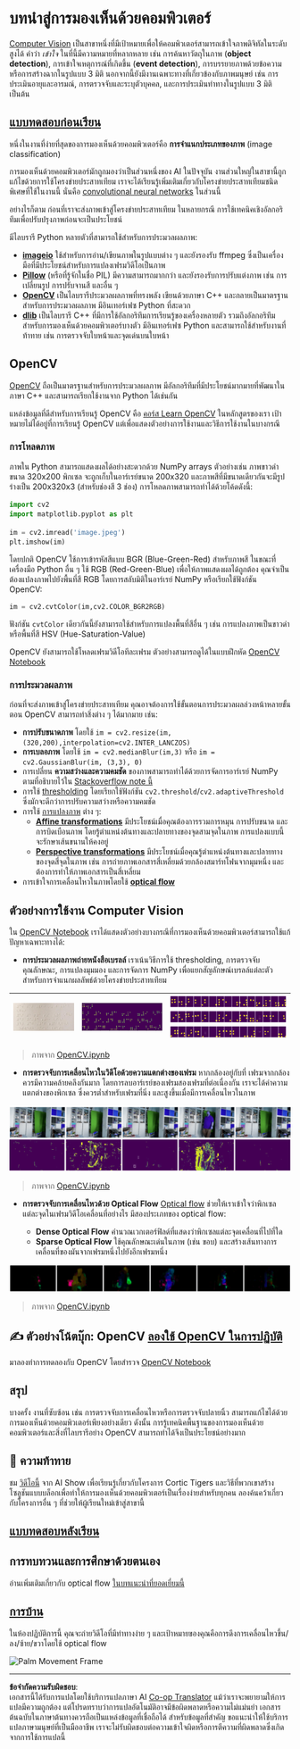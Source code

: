 <!--
CO_OP_TRANSLATOR_METADATA:
{
  "original_hash": "4bedc8e702db17260cfe824d58b6cfd4",
  "translation_date": "2025-08-29T08:51:46+00:00",
  "source_file": "lessons/4-ComputerVision/06-IntroCV/README.md",
  "language_code": "th"
}
-->
# บทนำสู่การมองเห็นด้วยคอมพิวเตอร์

[Computer Vision](https://wikipedia.org/wiki/Computer_vision) เป็นสาขาหนึ่งที่มีเป้าหมายเพื่อให้คอมพิวเตอร์สามารถเข้าใจภาพดิจิทัลในระดับสูงได้ คำว่า *เข้าใจ* ในที่นี้มีความหมายที่หลากหลาย เช่น การค้นหาวัตถุในภาพ (**object detection**), การเข้าใจเหตุการณ์ที่เกิดขึ้น (**event detection**), การบรรยายภาพด้วยข้อความ หรือการสร้างฉากในรูปแบบ 3 มิติ นอกจากนี้ยังมีงานเฉพาะทางที่เกี่ยวข้องกับภาพมนุษย์ เช่น การประเมินอายุและอารมณ์, การตรวจจับและระบุตัวบุคคล, และการประเมินท่าทางในรูปแบบ 3 มิติ เป็นต้น

## [แบบทดสอบก่อนเรียน](https://red-field-0a6ddfd03.1.azurestaticapps.net/quiz/106)

หนึ่งในงานที่ง่ายที่สุดของการมองเห็นด้วยคอมพิวเตอร์คือ **การจำแนกประเภทของภาพ** (image classification)

การมองเห็นด้วยคอมพิวเตอร์มักถูกมองว่าเป็นส่วนหนึ่งของ AI ในปัจจุบัน งานส่วนใหญ่ในสาขานี้ถูกแก้ไขด้วยการใช้โครงข่ายประสาทเทียม เราจะได้เรียนรู้เพิ่มเติมเกี่ยวกับโครงข่ายประสาทเทียมชนิดพิเศษที่ใช้ในงานนี้ นั่นคือ [convolutional neural networks](../07-ConvNets/README.md) ในส่วนนี้

อย่างไรก็ตาม ก่อนที่เราจะส่งภาพเข้าสู่โครงข่ายประสาทเทียม ในหลายกรณี การใช้เทคนิคเชิงอัลกอริทึมเพื่อปรับปรุงภาพก่อนจะเป็นประโยชน์

มีไลบรารี Python หลายตัวที่สามารถใช้สำหรับการประมวลผลภาพ:

* **[imageio](https://imageio.readthedocs.io/en/stable/)** ใช้สำหรับการอ่าน/เขียนภาพในรูปแบบต่าง ๆ และยังรองรับ ffmpeg ซึ่งเป็นเครื่องมือที่มีประโยชน์สำหรับการแปลงเฟรมวิดีโอเป็นภาพ
* **[Pillow](https://pillow.readthedocs.io/en/stable/index.html)** (หรือที่รู้จักในชื่อ PIL) มีความสามารถมากกว่า และยังรองรับการปรับแต่งภาพ เช่น การเปลี่ยนรูป การปรับจานสี และอื่น ๆ
* **[OpenCV](https://opencv.org/)** เป็นไลบรารีประมวลผลภาพที่ทรงพลัง เขียนด้วยภาษา C++ และกลายเป็นมาตรฐานสำหรับการประมวลผลภาพ มีอินเทอร์เฟซ Python ที่สะดวก
* **[dlib](http://dlib.net/)** เป็นไลบรารี C++ ที่มีการใช้อัลกอริทึมการเรียนรู้ของเครื่องหลายตัว รวมถึงอัลกอริทึมสำหรับการมองเห็นด้วยคอมพิวเตอร์บางตัว มีอินเทอร์เฟซ Python และสามารถใช้สำหรับงานที่ท้าทาย เช่น การตรวจจับใบหน้าและจุดเด่นบนใบหน้า

## OpenCV

[OpenCV](https://opencv.org/) ถือเป็นมาตรฐานสำหรับการประมวลผลภาพ มีอัลกอริทึมที่มีประโยชน์มากมายที่พัฒนาในภาษา C++ และสามารถเรียกใช้งานจาก Python ได้เช่นกัน

แหล่งข้อมูลที่ดีสำหรับการเรียนรู้ OpenCV คือ [คอร์ส Learn OpenCV](https://learnopencv.com/getting-started-with-opencv/) ในหลักสูตรของเรา เป้าหมายไม่ได้อยู่ที่การเรียนรู้ OpenCV แต่เพื่อแสดงตัวอย่างการใช้งานและวิธีการใช้งานในบางกรณี

### การโหลดภาพ

ภาพใน Python สามารถแสดงผลได้อย่างสะดวกด้วย NumPy arrays ตัวอย่างเช่น ภาพขาวดำขนาด 320x200 พิกเซล จะถูกเก็บในอาร์เรย์ขนาด 200x320 และภาพสีที่มีขนาดเดียวกันจะมีรูปร่างเป็น 200x320x3 (สำหรับช่องสี 3 ช่อง) การโหลดภาพสามารถทำได้ด้วยโค้ดดังนี้:

```python
import cv2
import matplotlib.pyplot as plt

im = cv2.imread('image.jpeg')
plt.imshow(im)
```

โดยปกติ OpenCV ใช้การเข้ารหัสสีแบบ BGR (Blue-Green-Red) สำหรับภาพสี ในขณะที่เครื่องมือ Python อื่น ๆ ใช้ RGB (Red-Green-Blue) เพื่อให้ภาพแสดงผลได้ถูกต้อง คุณจำเป็นต้องแปลงภาพไปยังพื้นที่สี RGB โดยการสลับมิติในอาร์เรย์ NumPy หรือเรียกใช้ฟังก์ชัน OpenCV:

```python
im = cv2.cvtColor(im,cv2.COLOR_BGR2RGB)
```

ฟังก์ชัน `cvtColor` เดียวกันนี้ยังสามารถใช้สำหรับการแปลงพื้นที่สีอื่น ๆ เช่น การแปลงภาพเป็นขาวดำ หรือพื้นที่สี HSV (Hue-Saturation-Value)

OpenCV ยังสามารถใช้โหลดเฟรมวิดีโอทีละเฟรม ตัวอย่างสามารถดูได้ในแบบฝึกหัด [OpenCV Notebook](OpenCV.ipynb)

### การประมวลผลภาพ

ก่อนที่จะส่งภาพเข้าสู่โครงข่ายประสาทเทียม คุณอาจต้องการใช้ขั้นตอนการประมวลผลล่วงหน้าหลายขั้นตอน OpenCV สามารถทำสิ่งต่าง ๆ ได้มากมาย เช่น:

* **การปรับขนาดภาพ** โดยใช้ `im = cv2.resize(im, (320,200),interpolation=cv2.INTER_LANCZOS)`
* **การเบลอภาพ** โดยใช้ `im = cv2.medianBlur(im,3)` หรือ `im = cv2.GaussianBlur(im, (3,3), 0)`
* การเปลี่ยน **ความสว่างและความคมชัด** ของภาพสามารถทำได้ด้วยการจัดการอาร์เรย์ NumPy ตามที่อธิบายไว้ใน [Stackoverflow note นี้](https://stackoverflow.com/questions/39308030/how-do-i-increase-the-contrast-of-an-image-in-python-opencv)
* การใช้ [thresholding](https://docs.opencv.org/4.x/d7/d4d/tutorial_py_thresholding.html) โดยเรียกใช้ฟังก์ชัน `cv2.threshold`/`cv2.adaptiveThreshold` ซึ่งมักจะดีกว่าการปรับความสว่างหรือความคมชัด
* การใช้ [การแปลงภาพ](https://docs.opencv.org/4.5.5/da/d6e/tutorial_py_geometric_transformations.html) ต่าง ๆ:
    - **[Affine transformations](https://docs.opencv.org/4.5.5/d4/d61/tutorial_warp_affine.html)** มีประโยชน์เมื่อคุณต้องการรวมการหมุน การปรับขนาด และการบิดเบือนภาพ โดยรู้ตำแหน่งต้นทางและปลายทางของจุดสามจุดในภาพ การแปลงแบบนี้จะรักษาเส้นขนานให้คงอยู่
    - **[Perspective transformations](https://medium.com/analytics-vidhya/opencv-perspective-transformation-9edffefb2143)** มีประโยชน์เมื่อคุณรู้ตำแหน่งต้นทางและปลายทางของจุดสี่จุดในภาพ เช่น การถ่ายภาพเอกสารสี่เหลี่ยมด้วยกล้องสมาร์ทโฟนจากมุมหนึ่ง และต้องการทำให้ภาพเอกสารเป็นสี่เหลี่ยม
* การเข้าใจการเคลื่อนไหวในภาพโดยใช้ **[optical flow](https://docs.opencv.org/4.5.5/d4/dee/tutorial_optical_flow.html)**

## ตัวอย่างการใช้งาน Computer Vision

ใน [OpenCV Notebook](OpenCV.ipynb) เราได้แสดงตัวอย่างบางกรณีที่การมองเห็นด้วยคอมพิวเตอร์สามารถใช้แก้ปัญหาเฉพาะทางได้:

* **การประมวลผลภาพถ่ายหนังสือเบรลล์** เราเน้นวิธีการใช้ thresholding, การตรวจจับคุณลักษณะ, การแปลงมุมมอง และการจัดการ NumPy เพื่อแยกสัญลักษณ์เบรลล์แต่ละตัวสำหรับการจำแนกผลลัพธ์ด้วยโครงข่ายประสาทเทียม

![Braille Image](../../../../../translated_images/braille.341962ff76b1bd7044409371d3de09ced5028132aef97344ea4b7468c1208126.th.jpeg) | ![Braille Image Pre-processed](../../../../../translated_images/braille-result.46530fea020b03c76aac532d7d6eeef7f6fb35b55b1001cd21627907dabef3ed.th.png) | ![Braille Symbols](../../../../../translated_images/braille-symbols.0159185ab69d533909dc4d7d26a1971b51401c6a80eb3a5584f250ea880af88b.th.png)
----|-----|-----

> ภาพจาก [OpenCV.ipynb](OpenCV.ipynb)

* **การตรวจจับการเคลื่อนไหวในวิดีโอด้วยความแตกต่างของเฟรม** หากกล้องอยู่กับที่ เฟรมจากกล้องควรมีความคล้ายคลึงกันมาก โดยการลบอาร์เรย์ของเฟรมสองเฟรมที่ต่อเนื่องกัน เราจะได้ค่าความแตกต่างของพิกเซล ซึ่งควรต่ำสำหรับเฟรมที่นิ่ง และสูงขึ้นเมื่อมีการเคลื่อนไหวในภาพ

![Image of video frames and frame differences](../../../../../translated_images/frame-difference.706f805491a0883c938e16447bf5eb2f7d69e812c7f743cbe7d7c7645168f81f.th.png)

> ภาพจาก [OpenCV.ipynb](OpenCV.ipynb)

* **การตรวจจับการเคลื่อนไหวด้วย Optical Flow** [Optical flow](https://docs.opencv.org/3.4/d4/dee/tutorial_optical_flow.html) ช่วยให้เราเข้าใจว่าพิกเซลแต่ละจุดในเฟรมวิดีโอเคลื่อนที่อย่างไร มีสองประเภทของ optical flow:

   - **Dense Optical Flow** คำนวณเวกเตอร์ฟิลด์ที่แสดงว่าพิกเซลแต่ละจุดเคลื่อนที่ไปที่ใด
   - **Sparse Optical Flow** ใช้คุณลักษณะเด่นในภาพ (เช่น ขอบ) และสร้างเส้นทางการเคลื่อนที่ของมันจากเฟรมหนึ่งไปยังอีกเฟรมหนึ่ง

![Image of Optical Flow](../../../../../translated_images/optical.1f4a94464579a83a10784f3c07fe7228514714b96782edf50e70ccd59d2d8c4f.th.png)

> ภาพจาก [OpenCV.ipynb](OpenCV.ipynb)

## ✍️ ตัวอย่างโน้ตบุ๊ก: OpenCV [ลองใช้ OpenCV ในการปฏิบัติ](OpenCV.ipynb)

มาลองทำการทดลองกับ OpenCV โดยสำรวจ [OpenCV Notebook](OpenCV.ipynb)

## สรุป

บางครั้ง งานที่ซับซ้อน เช่น การตรวจจับการเคลื่อนไหวหรือการตรวจจับปลายนิ้ว สามารถแก้ไขได้ด้วยการมองเห็นด้วยคอมพิวเตอร์เพียงอย่างเดียว ดังนั้น การรู้เทคนิคพื้นฐานของการมองเห็นด้วยคอมพิวเตอร์และสิ่งที่ไลบรารีอย่าง OpenCV สามารถทำได้จึงเป็นประโยชน์อย่างมาก

## 🚀 ความท้าทาย

ชม [วิดีโอนี้](https://docs.microsoft.com/shows/ai-show/ai-show--2021-opencv-ai-competition--grand-prize-winners--cortic-tigers--episode-32?WT.mc_id=academic-77998-cacaste) จาก AI Show เพื่อเรียนรู้เกี่ยวกับโครงการ Cortic Tigers และวิธีที่พวกเขาสร้างโซลูชันแบบบล็อกเพื่อทำให้การมองเห็นด้วยคอมพิวเตอร์เป็นเรื่องง่ายสำหรับทุกคน ลองค้นคว้าเกี่ยวกับโครงการอื่น ๆ ที่ช่วยให้ผู้เรียนใหม่เข้าสู่สาขานี้

## [แบบทดสอบหลังเรียน](https://red-field-0a6ddfd03.1.azurestaticapps.net/quiz/206)

## การทบทวนและการศึกษาด้วยตนเอง

อ่านเพิ่มเติมเกี่ยวกับ optical flow [ในบทแนะนำที่ยอดเยี่ยมนี้](https://learnopencv.com/optical-flow-in-opencv/)

## [การบ้าน](lab/README.md)

ในห้องปฏิบัติการนี้ คุณจะถ่ายวิดีโอที่มีท่าทางง่าย ๆ และเป้าหมายของคุณคือการดึงการเคลื่อนไหวขึ้น/ลง/ซ้าย/ขวาโดยใช้ optical flow

<img src="images/palm-movement.png" width="30%" alt="Palm Movement Frame"/>

---

**ข้อจำกัดความรับผิดชอบ**:  
เอกสารนี้ได้รับการแปลโดยใช้บริการแปลภาษา AI [Co-op Translator](https://github.com/Azure/co-op-translator) แม้ว่าเราจะพยายามให้การแปลมีความถูกต้อง แต่โปรดทราบว่าการแปลอัตโนมัติอาจมีข้อผิดพลาดหรือความไม่แม่นยำ เอกสารต้นฉบับในภาษาต้นทางควรถือเป็นแหล่งข้อมูลที่เชื่อถือได้ สำหรับข้อมูลที่สำคัญ ขอแนะนำให้ใช้บริการแปลภาษามนุษย์ที่เป็นมืออาชีพ เราจะไม่รับผิดชอบต่อความเข้าใจผิดหรือการตีความที่ผิดพลาดซึ่งเกิดจากการใช้การแปลนี้